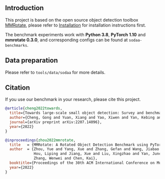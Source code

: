 ## Introduction

This project is based on the open source object detection toolbox [MMRotate](https://github.com/open-mmlab/mmrotate), please refer to [Installation](https://mmrotate.readthedocs.io/en/latest/install.html) for installation instructions first.

The benchmark experiments work with **Python 3.8**, **PyTorch 1.10** and **mmrotate 0.3.0**, and corresponding configs can be found at `sodaa-benchmarks`. 

## Data preparation
Please refer to `tools/data/sodaa` for more details.

## Citation

If you use our benchmark in your research, please cite this project.


```bibtex
@article{cheng2022towards,
  title={Towards large-scale small object detection: Survey and benchmarks},
  author={Cheng, Gong and Yuan, Xiang and Yao, Xiwen and Yan, Kebing and Zeng, Qinghua and Han, Junwei},
  journal={arXiv preprint arXiv:2207.14096},
  year={2022}
}
```

```bibtex
@inproceedings{zhou2022mmrotate,
  title   = {MMRotate: A Rotated Object Detection Benchmark using PyTorch},
  author  = {Zhou, Yue and Yang, Xue and Zhang, Gefan and Wang, Jiabao and Liu, Yanyi and
             Hou, Liping and Jiang, Xue and Liu, Xingzhao and Yan, Junchi and Lyu, Chengqi and
             Zhang, Wenwei and Chen, Kai},
  booktitle={Proceedings of the 30th ACM International Conference on Multimedia},
  year={2022}
}
```
